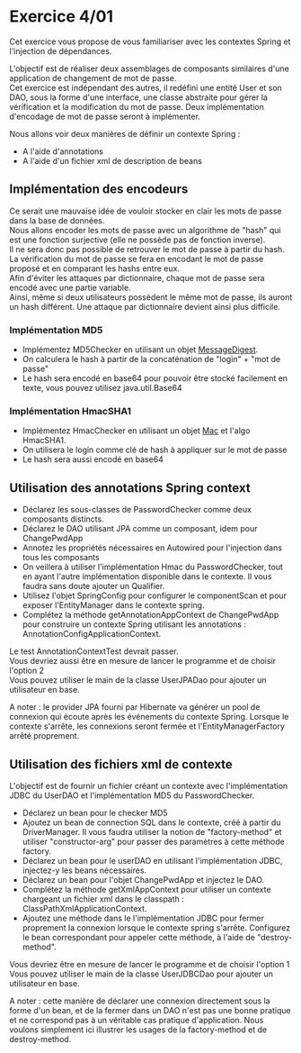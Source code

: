 # Exercice 4/01

Cet exercice vous propose de vous familiariser avec les contextes Spring et l'injection de dépendances.

L'objectif est de réaliser deux assemblages de composants similaires d'une application de changement de mot de passe.  
Cet exercice est indépendant des autres, il redéfini une entité User et son DAO, sous la forme d'une interface, une classe abstraite pour gérer la vérification et la modification du mot de passe. Deux implémentation d'encodage de mot de passe seront à implémenter.

Nous allons voir deux manières de définir un contexte Spring :

* A l'aide d'annotations
* A l'aide d'un fichier xml de description de beans

## Implémentation des encodeurs

Ce serait une mauvaise idée de vouloir stocker en clair les mots de passe dans la base de données.  
Nous allons encoder les mots de passe avec un algorithme de "hash" qui est une fonction surjective (elle ne possède pas de fonction inverse).  
Il ne sera donc pas possible de retrouver le mot de passe à partir du hash. La vérification du mot de passe se fera en encodant le mot de passe proposé et en comparant les hashs entre eux.  
Afin d'éviter les attaques par dictionnaire, chaque mot de passe sera encodé avec une partie variable.  
Ainsi, même si deux utilisateurs possèdent le même mot de passe, ils auront un hash différent. Une attaque par dictionnaire devient ainsi plus difficile.

### Implémentation MD5

* Implémentez MD5Checker en utilisant un objet [MessageDigest](https://docs.oracle.com/javase/8/docs/api/java/security/MessageDigest.html).
* On calculera le hash à partir de la concaténation de "login" + "mot de passe"
* Le hash sera encodé en base64 pour pouvoir être stocké facilement en texte, vous pouvez utilisez java.util.Base64

### Implémentation HmacSHA1

* Implémentez HmacChecker en utilisant un objet [Mac](https://docs.oracle.com/javase/8/docs/api/javax/crypto/Mac.html) et l'algo HmacSHA1.
* On utilisera le login comme clé de hash à appliquer sur le mot de passe
* Le hash sera aussi encodé en base64

## Utilisation des annotations Spring context

* Déclarez les sous-classes de PasswordChecker comme deux composants distincts.
* Déclarez le DAO utilisant JPA comme un composant, idem pour ChangePwdApp
* Annotez les propriétés nécessaires en Autowired pour l'injection dans tous les composants
* On veillera à utiliser l'implémentation Hmac du PasswordChecker, tout en ayant l'autre implémentation disponible dans le contexte. Il vous faudra sans doute ajouter un Qualifier.
* Utilisez l'objet SpringConfig pour configurer le componentScan et pour exposer l'EntityManager dans le contexte spring.
* Complétez la méthode getAnnotationAppContext de ChangePwdApp pour construire un contexte Spring utilisant les annotations : AnnotationConfigApplicationContext.

Le test AnnotationContextTest devrait passer.  
Vous devriez aussi être en mesure de lancer le programme et de choisir l'option 2  
Vous pouvez utiliser le main de la classe UserJPADao pour ajouter un utilisateur en base.

A noter : le provider JPA fourni par Hibernate va générer un pool de connexion qui écoute après les événements du contexte Spring. Lorsque le contexte s'arrête, les connexions seront fermée et l'EntityManagerFactory arrêté proprement.

## Utilisation des fichiers xml de contexte

L'objectif est de fournir un fichier créant un contexte avec l'implémentation JDBC du UserDAO et l'implémentation MD5 du PasswordChecker.

* Déclarez un bean pour le checker MD5
* Ajoutez un bean de connection SQL dans le contexte, créé à partir du DriverManager. Il vous faudra utiliser la notion de "factory-method" et utiliser "constructor-arg" pour passer des paramètres à cette méthode factory.
* Déclarez un bean pour le userDAO en utilisant l'implémentation JDBC, injectez-y les beans nécessaires.
* Déclarez un bean pour l'objet ChangePwdApp et injectez le DAO.
* Complétez la méthode getXmlAppContext pour utiliser un contexte chargeant un fichier xml dans le classpath : ClassPathXmlApplicationContext.
* Ajoutez une méthode dans le l'implémentation JDBC pour fermer proprement la connexion lorsque le contexte spring s'arrête. Configurez le bean correspondant pour appeler cette méthode, à l'aide de "destroy-method".

Vous devriez être en mesure de lancer le programme et de choisir l'option 1  
Vous pouvez utiliser le main de la classe UserJDBCDao pour ajouter un utilisateur en base.

A noter : cette manière de déclarer une connexion directement sous la forme d'un bean, et de la fermer dans un DAO n'est pas une bonne pratique et ne correspond pas à un véritable cas pratique d'application. Nous voulons simplement ici illustrer les usages de la factory-method et de destroy-method.

